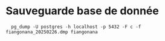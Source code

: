 # Sauveguarde base de donnée
```shell
  pg_dump -U postgres -h localhost -p 5432 -F c -f fiangonana_20250226.dmp fiangonana
```
